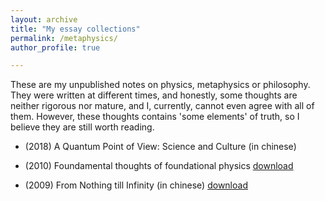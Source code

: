 ```yaml
---
layout: archive
title: "My essay collections"
permalink: /metaphysics/
author_profile: true

---
```


These are my unpublished notes on physics, metaphysics or philosophy. They were written at different times, and honestly, some thoughts are neither rigorous nor mature, and I, currently, cannot even agree with all of them. However, these thoughts contains 'some elements' of truth, so I believe they are still worth reading.  

* (2018) A Quantum Point of View: Science and Culture (in chinese) 

* (2010) Foundamental thoughts of foundational physics [download](http://wdscultan.github.io/files/ftfp.pdf)

* (2009) From Nothing till Infinity (in chinese) [download](http://wdscultan.github.io/files/Infinity.pdf)
